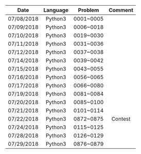 | Date          | Language      | Problem   |  Comment  |
| :-----------: | :-----------: | :-------: | :-------: |
| 07/08/2018    | Python3       | 0001~0005 |           |
| 07/09/2018    | Python3       | 0006~0018 |           |
| 07/10/2018    | Python3       | 0019~0030 |           |
| 07/11/2018    | Python3       | 0031~0036 |           |
| 07/12/2018    | Python3       | 0037~0038 |           |
| 07/14/2018    | Python3       | 0039~0042 |           |
| 07/15/2018    | Python3       | 0043~0055 |           |
| 07/16/2018    | Python3       | 0056~0065 |           |
| 07/17/2018    | Python3       | 0066~0080 |           |
| 07/19/2018    | Python3       | 0081~0084 |           |
| 07/20/2018    | Python3       | 0085~0100 |           |
| 07/21/2018    | Python3       | 0101~0114 |           |
| 07/22/2018    | Python3       | 0872~0875 | Contest   |
| 07/24/2018    | Python3       | 0115~0125 |           |
| 07/28/2018    | Python3       | 0126~0129 |           |
| 07/29/2018    | Python3       | 0876~0879 |           |
